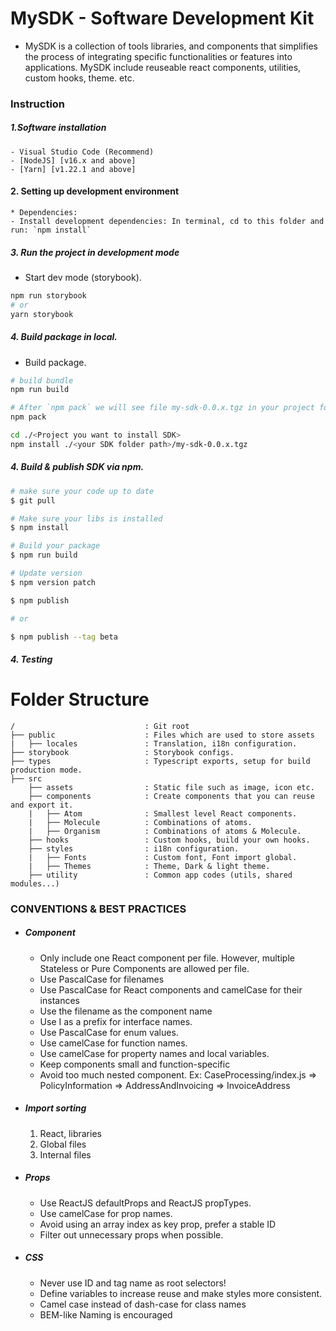 # MySDK - Software Development Kit

- MySDK is a collection of tools libraries, and components that simplifies the process of integrating specific functionalities or features into applications. MySDK include reuseable react components, utilities, custom hooks, theme. etc.

### Instruction

##### 1.Software installation

    - Visual Studio Code (Recommend)
    - [NodeJS] [v16.x and above]
    - [Yarn] [v1.22.1 and above]

#### 2. Setting up development environment

    * Dependencies:
    - Install development dependencies: In terminal, cd to this folder and run: `npm install`

##### 3. Run the project in development mode

- Start dev mode (storybook).

```bash
npm run storybook
# or
yarn storybook
```

##### 4. Build package in local.

- Build package.

```bash
# build bundle
npm run build

# After `npm pack` we will see file my-sdk-0.0.x.tgz in your project folder.
npm pack

cd ./<Project you want to install SDK>
npm install ./<your SDK folder path>/my-sdk-0.0.x.tgz

```

##### 4. Build & publish SDK via npm.

```bash
# make sure your code up to date
$ git pull

# Make sure your libs is installed
$ npm install

# Build your package
$ npm run build

# Update version
$ npm version patch

$ npm publish

# or

$ npm publish --tag beta

```

##### 4. Testing

# Folder Structure

    /                             : Git root
    ├── public                    : Files which are used to store assets
    |   ├── locales               : Translation, i18n configuration.
    ├── storybook                 : Storybook configs.
    ├── types                     : Typescript exports, setup for build production mode.
    ├── src
        ├── assets                : Static file such as image, icon etc.
        ├── components            : Create components that you can reuse and export it.
        |   ├── Atom              : Smallest level React components.
        |   ├── Molecule          : Combinations of atoms.
        |   ├── Organism          : Combinations of atoms & Molecule.
        ├── hooks                 : Custom hooks, build your own hooks.
        ├── styles                : i18n configuration.
        |   ├── Fonts             : Custom font, Font import global.
        |   ├── Themes            : Theme, Dark & light theme.
        ├── utility               : Common app codes (utils, shared modules...)

### CONVENTIONS & BEST PRACTICES

- ##### Component
  - Only include one React component per file. However, multiple Stateless or Pure Components are allowed per file.
  - Use PascalCase for filenames
  - Use PascalCase for React components and camelCase for their instances
  - Use the filename as the component name
  - Use I as a prefix for interface names.
  - Use PascalCase for enum values.
  - Use camelCase for function names.
  - Use camelCase for property names and local variables.
  - Keep components small and function-specific
  - Avoid too much nested component. Ex: CaseProcessing/index.js => PolicyInformation => AddressAndInvoicing => InvoiceAddress
- ##### Import sorting
  1. React, libraries
  2. Global files
  3. Internal files
- ##### Props
  - Use ReactJS defaultProps and ReactJS propTypes.
  - Use camelCase for prop names.
  - Avoid using an array index as key prop, prefer a stable ID
  - Filter out unnecessary props when possible.
- ##### CSS

  - Never use ID and tag name as root selectors!
  - Define variables to increase reuse and make styles more consistent.
  - Camel case instead of dash-case for class names
  - BEM-like Naming is encouraged
